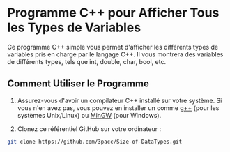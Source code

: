 # Programme C++ pour Afficher Tous les Types de Variables

Ce programme C++ simple vous permet d'afficher les différents types de variables pris en charge par le langage C++. Il vous montrera des variables de différents types, tels que int, double, char, bool, etc.

## Comment Utiliser le Programme

1. Assurez-vous d'avoir un compilateur C++ installé sur votre système. Si vous n'en avez pas, vous pouvez en installer un comme [g++](https://gcc.gnu.org/) (pour les systèmes Unix/Linux) ou [MinGW](http://www.mingw.org/) (pour Windows).

2. Clonez ce référentiel GitHub sur votre ordinateur :
```bash
git clone https://github.com/3pacc/Size-of-DataTypes.git
